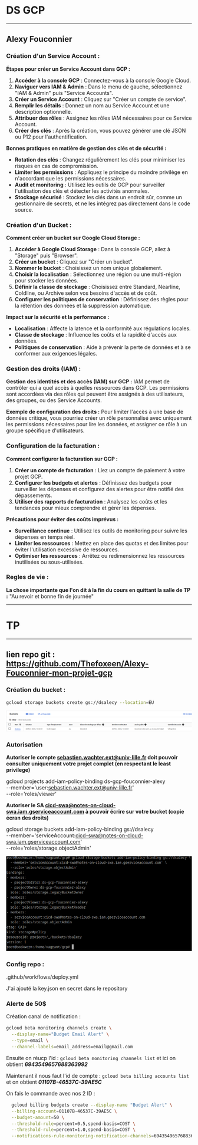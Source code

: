 # DS GCP

------
Alexy Fouconnier
-------
### Création d'un Service Account :
**Étapes pour créer un Service Account dans GCP :**
1. **Accéder à la console GCP** : Connectez-vous à la console Google Cloud.
2. **Naviguer vers IAM & Admin** : Dans le menu de gauche, sélectionnez "IAM & Admin" puis "Service Accounts".
3. **Créer un Service Account** : Cliquez sur "Créer un compte de service".
4. **Remplir les détails** : Donnez un nom au Service Account et une description optionnelle.
5. **Attribuer des rôles** : Assignez les rôles IAM nécessaires pour ce Service Account.
6. **Créer des clés** : Après la création, vous pouvez générer une clé JSON ou P12 pour l'authentification.

**Bonnes pratiques en matière de gestion des clés et de sécurité :**
- **Rotation des clés** : Changez régulièrement les clés pour minimiser les risques en cas de compromission.
- **Limiter les permissions** : Appliquez le principe du moindre privilège en n'accordant que les permissions nécessaires.
- **Audit et monitoring** : Utilisez les outils de GCP pour surveiller l'utilisation des clés et détecter les activités anormales.
- **Stockage sécurisé** : Stockez les clés dans un endroit sûr, comme un gestionnaire de secrets, et ne les intégrez pas directement dans le code source.

### Création d'un Bucket :
**Comment créer un bucket sur Google Cloud Storage :**
1. **Accéder à Google Cloud Storage** : Dans la console GCP, allez à "Storage" puis "Browser".
2. **Créer un bucket** : Cliquez sur "Créer un bucket".
3. **Nommer le bucket** : Choisissez un nom unique globalement.
4. **Choisir la localisation** : Sélectionnez une région ou une multi-région pour stocker les données.
5. **Définir la classe de stockage** : Choisissez entre Standard, Nearline, Coldline, ou Archive selon vos besoins d'accès et de coût.
6. **Configurer les politiques de conservation** : Définissez des règles pour la rétention des données et la suppression automatique.

**Impact sur la sécurité et la performance :**
- **Localisation** : Affecte la latence et la conformité aux régulations locales.
- **Classe de stockage** : Influence les coûts et la rapidité d'accès aux données.
- **Politiques de conservation** : Aide à prévenir la perte de données et à se conformer aux exigences légales.

### Gestion des droits (IAM) :
**Gestion des identités et des accès (IAM) sur GCP :**
IAM permet de contrôler qui a quel accès à quelles ressources dans GCP. Les permissions sont accordées via des rôles qui peuvent être assignés à des utilisateurs, des groupes, ou des Service Accounts.

**Exemple de configuration des droits :**
Pour limiter l'accès à une base de données critique, vous pourriez créer un rôle personnalisé avec uniquement les permissions nécessaires pour lire les données, et assigner ce rôle à un groupe spécifique d'utilisateurs.

### Configuration de la facturation :
**Comment configurer la facturation sur GCP :**
1. **Créer un compte de facturation** : Liez un compte de paiement à votre projet GCP.
2. **Configurer les budgets et alertes** : Définissez des budgets pour surveiller les dépenses et configurez des alertes pour être notifié des dépassements.
3. **Utiliser des rapports de facturation** : Analysez les coûts et les tendances pour mieux comprendre et gérer les dépenses.

**Précautions pour éviter des coûts imprévus :**
- **Surveillance continue** : Utilisez les outils de monitoring pour suivre les dépenses en temps réel.
- **Limiter les ressources** : Mettez en place des quotas et des limites pour éviter l'utilisation excessive de ressources.
- **Optimiser les ressources** : Arrêtez ou redimensionnez les ressources inutilisées ou sous-utilisées.

### Regles de vie :
**La chose importante que l'on dit à la fin du cours en quittant la salle de TP :**
"Au revoir et bonne fin de journée"

-------

# TP
-------
lien repo git : https://github.com/Thefoxeen/Alexy-Fouconnier-mon-projet-gcp
-------
### Création du bucket :

```bash
gcloud storage buckets create gs://dsalecy --location=EU
```

![ScreenBucket](screenbucket.png)

### Autorisation 

**Autoriser le compte sebastien.wachter.ext@univ-lille.fr doit pouvoir consulter uniquement votre projet complet (en respectant le least privilege)**

gcloud projects add-iam-policy-binding ds-gcp-fouconnier-alexy \
  --member='user:sebastien.wachter.ext@univ-lille.fr' \
  --role='roles/viewer'

**Autoriser le SA cicd-swa@notes-on-cloud-swa.iam.gserviceaccount.com à pouvoir écrire sur votre bucket (copie écran des droits)**

gcloud storage buckets add-iam-policy-binding gs://dsalecy \
  --member='serviceAccount:cicd-swa@notes-on-cloud-swa.iam.gserviceaccount.com' \
  --role='roles/storage.objectAdmin'

![ScreenBucketDroit](droit.png)


### Config repo :
.github/workflows/deploy.yml

J'ai ajouté la key.json en secret dans le repository


### Alerte de 50$

Création canal de notification :

```bash
gcloud beta monitoring channels create \
  --display-name="Budget Email Alert" \
  --type=email \
  --channel-labels=email_address=email@gmail.com
```

Ensuite on réucp l'id : `gcloud beta monitoring channels list` et ici on obtient ***6943549657688363992***

Maintenant il nous faut l'id de compte : `gcloud beta billing accounts list` et on obtient ***01107B-46537C-39AE5C***

On fais le commande avec nos 2 ID :

```bash
  gcloud billing budgets create --display-name "Budget Alert" \
  --billing-account=01107B-46537C-39AE5C \
  --budget-amount=50 \
  --threshold-rule=percent=0.5,spend-basis=COST \
  --threshold-rule=percent=1.0,spend-basis=COST \
  --notifications-rule-monitoring-notification-channels=6943549657688363992

```